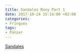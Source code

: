 ```yaml
---
title: Sandales Roxy Part 1
date: 2017-10-24 15:14:00 +02:00
categories:
- Fringues
tags:
- Panier
---
```


[Sandales ](http://www.laredoute.fr/ppdp/prod-505710443.aspx)